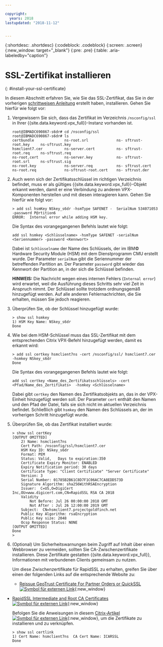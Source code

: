 ```yaml
---

copyright:
  years: 2018
lastupdated: "2018-11-12"


---
```


{:shortdesc: .shortdesc}
{:codeblock: .codeblock}
{:screen: .screen}
{:new_window: target="_blank"}
{:pre: .pre}
{:table: .aria-labeledby="caption"}

# SSL-Zertifikat installieren
{: #install-your-ssl-certificate}

In diesem Abschnitt erfahren Sie, wie Sie das SSL-Zertifikat, das Sie in der vorherigen [schrittweisen Anleitung](/docs/infrastructure/citrix-netscaler-vpx?topic=citrix-netscaler-vpx-deploying-and-configuring-the-ibm-hardware-security-module-hsm-with-citrix-netscaler-vpx) erstellt haben, installieren. Gehen Sie hierfür wie folgt vor:

1.	Vergewissern Sie sich, dass das Zertifikat im Verzeichnis `/nsconfig/ssl` in Ihrer {{site.data.keyword.vpx_full}}-Instanz vorhanden ist.

	```
	root@IBMADC690867-s6dr# cd /nsconfig/ssl
	root@IBMADC690867-s6dr# ls
	certbundle              ns-root.srl             ns-	sftrust-root.key     ns-sftrust.key
	hsmclient7.cer          ns-server.cert          ns-	sftrust-root.req     ns-sftrust.req
	ns-root.cert            ns-server.key           ns-	sftrust-root.srl     ns-sftrust.sig
	ns-root.key             ns-server.req           ns-	sftrust.cert
	ns-root.req             ns-sftrust-root.cert    ns-	sftrust.der
	```

2.	Auch wenn sich der Zertifikatsschlüssel im richtigen Verzeichnis befindet, muss er als gültiges {{site.data.keyword.vpx_full}}-Objekt erkannt werden, damit er eine Verbindung zu anderen VPX-Komponenten herstellen und mit diesen interagieren kann. Gehen Sie hierfür wie folgt vor:

	```
	> add ssl hsmKey NSkey_s6dr -hsmType SAFENET -	SerialNum 534071053 -password P@rtition6
	ERROR:  Internal error while adding HSM key.
	```

	Die Syntax des vorangegangenen Befehls lautet wie folgt:

	```
	add ssl hsmkey <Schlüsselname> -hsmType SAFENET -serialNum 	<Seriennummer> -password <Kennwort>
	```

	Dabei ist `Schlüsselname` der Name des Schlüssels, der im IBM© Hardware Security Module (HSM) mit dem Dienstprogramm CMU erstellt wurde. Der Parameter `serialNum` gibt die Seriennummer der betreffenden Partition an. Der Parameter `password` gibt wieder das Kennwort der Partition an, in der sich die Schlüssel befinden.

	**HINWEIS:** Die Nachricht wegen eines internen Fehlers (`Internal error`) wird erwartet, weil die Ausführung dieses Schritts sehr viel Zeit in Anspruch nimmt. Der Schlüssel sollte trotzdem ordnungsgemäß hinzugefügt werden. Auf alle anderen Fehlernachrichten, die Sie erhalten, müssen Sie jedoch reagieren.

3.	Überprüfen Sie, ob der Schlüssel hinzugefügt wurde:

	```
	> show ssl hsmkey
	1) HSM Key Name: NSkey_s6dr
 	Done
	```

4.	Wie bei dem HSM-Schlüssel muss das SSL-Zertifikat mit dem entsprechenden Citrix VPX-Befehl hinzugefügt werden, damit es erkannt wird:

	```
	> add ssl certkey hsmclient7ns -cert /nsconfig/ssl/	hsmclient7.cer -hsmkey NSkey_s6dr
	Done
	```

	Die Syntax des vorangegangenen Befehls lautet wie folgt:

	```
	add ssl certkey <Name_des_Zertifikatsschlüssels> -cert <Pfad/Name_des_Zertifikats> 	-hsmkey <Schlüsselname>
	```

	Dabei gibt `certkey` den Namen des Zertifikatsobjekts an, das in der VPX-Einheit hinzugefügt werden soll. Der Parameter `cert` enthält den Namen und den Pfad der Datei, falls sie sich nicht im aktuellen Verzeichnis befindet. Schließlich gibt `hsmkey` den Namen des Schlüssels an, der im vorherigen Schritt hinzugefügt wurde.

5.	Überprüfen Sie, ob das Zertifikat installiert wurde:

	```
	> show ssl certKey
	[OUTPUT OMITTED]
		2) Name: hsmclient7ns
		Cert Path: /nsconfig/ssl/hsmclient7.cer
		HSM Key ID: NSkey_s6dr
		Format: PEM
		Status: Valid,   Days to expiration:350
		Certificate Expiry Monitor: ENABLED
		Expiry Notification period: 30 days
		Certificate Type: "Client Certificate" "Server Certificate"
		Version: 3
		Serial Number: 01785B2B61C8D7F1C06AC7CA8EDD573D
		Signature Algorithm: sha256WithRSAEncryption
		Issuer:  C=US,O=DigiCert
	Inc,OU=www.digicert.com,CN=RapidSSL RSA CA 2018
		Validity
			Not Before: Jul 26 00:00:00 2018 GMT
			Not After : Jul 26 12:00:00 2019 GMT
		Subject:  CN=hsmclient7.projectgoldfinch.net
		Public Key Algorithm: rsaEncryption
		Public Key size: 2048
		Ocsp Response Status: NONE
	[OUTPUT OMITTED]
	Done
	>
	```

6.	(Optional) Um Sicherheitswarnungen beim Zugriff auf Inhalt über einen Webbrowser zu vermeiden, sollten Sie CA-Zwischenzertifikate installieren. Diese Zertifikate gestatten {{site.data.keyword.vpx_full}}, Informationen mit verbundenen Clients gemeinsam zu nutzen.

	Um diese Zwischenzertifikate für RapidSSL zu erhalten, greifen Sie über einen der folgenden Links auf die entsprechende Website zu:

	* [Reissue GeoTrust Certificate For Partner Orders or QuickSSL ![Symbol für externen Link](../../icons/launch-glyph.svg "Symbol für externen Link")](https://knowledge.digicert.com/solution/SO5989.html){:new_window}
  * [RapidSSL Intermediate and Root CA Certificates ![Symbol für externen Link](../../icons/launch-glyph.svg "Symbol für externen Link")](https://knowledge.digicert.com/generalinformation/INFO1548.html#links){:new_window}

	Befolgen Sie die Anweisungen in diesem [Citrix-Artikel![Symbol für externen Link](../../icons/launch-glyph.svg "Symbol für externen Link")](https://support.citrix.com/article/CTX114146){:new_window}, um die Zertifikate zu installieren und zu verknüpfen.

	```
	> show ssl certlink
	1) Cert Name: hsmclient7ns  CA Cert Name: ICARSSL
	Done
	```
